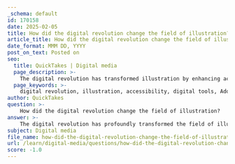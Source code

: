 ```yaml
---
_schema: default
id: 170158
date: 2025-02-05
title: How did the digital revolution change the field of illustration?
article_title: How did the digital revolution change the field of illustration?
date_format: MMM DD, YYYY
post_on_text: Posted on
seo:
  title: QuickTakes | Digital media
  page_description: >-
    The digital revolution has transformed illustration by enhancing accessibility to tools, allowing integration of traditional and digital methods, improving speed and efficiency, expanding aesthetic possibilities, reviving editorial illustration, facilitating collaboration, and expanding market opportunities for artists.
  page_keywords: >-
    digital revolution, illustration, accessibility, digital tools, Adobe Illustrator, Procreate, Corel Painter, integration, traditional techniques, speed, efficiency, aesthetic possibilities, editorial illustration, collaboration, market expansion, creative process, digital media
author: QuickTakes
question: >-
    How did the digital revolution change the field of illustration?
answer: >-
    The digital revolution has profoundly transformed the field of illustration in several key ways:\n\n1. **Accessibility of Tools**: The advent of digital tools and software has made illustration more accessible to a broader range of artists. Programs like Adobe Illustrator, Procreate, and Corel Painter allow illustrators to create high-quality artwork without the need for expensive materials or extensive training in traditional techniques. This democratization of tools has led to an influx of new talent and diverse styles in the industry.\n\n2. **Integration of Techniques**: Digital illustration enables artists to combine traditional and digital techniques seamlessly. For instance, illustrators can create hand-drawn elements and then enhance or manipulate them using digital software. This hybrid approach has led to innovative styles that blend the tactile quality of traditional media with the precision and versatility of digital tools.\n\n3. **Speed and Efficiency**: Digital tools allow for faster production times. Artists can easily make adjustments, undo mistakes, and replicate elements, which streamlines the creative process. This efficiency is particularly beneficial in commercial settings where deadlines are tight, enabling illustrators to produce high-quality work quickly.\n\n4. **New Aesthetic Possibilities**: The digital medium has opened up new avenues for artistic expression. Techniques such as vector illustration, photo manipulation, and 3D modeling have expanded the visual language of illustration. Artists can experiment with styles that were previously difficult or impossible to achieve with traditional methods.\n\n5. **Resurgence of Editorial Illustration**: Despite the initial decline of traditional illustration due to the rise of photography, the digital age has seen a resurgence in editorial illustration. Digital platforms allow for greater visibility and distribution of illustrated content, making it a vital component of modern publications. Illustrators can now reach wider audiences through online media, social networks, and digital publications.\n\n6. **Collaboration and Communication**: Digital tools facilitate collaboration among artists, clients, and art directors. Cloud-based platforms and digital portfolios allow for easy sharing of work and feedback, enhancing communication and streamlining the revision process. This collaborative environment fosters creativity and innovation.\n\n7. **Market Expansion**: The digital revolution has expanded the markets for illustrators. With the rise of e-books, online magazines, and social media, there are more opportunities for illustrators to showcase their work and find clients. This has led to a diversification of illustration fields, including digital marketing, animation, and interactive media.\n\nIn summary, the digital revolution has not only changed the tools and techniques available to illustrators but has also reshaped the industry landscape, creating new opportunities for artistic expression and collaboration. The integration of digital technology has revitalized traditional practices while paving the way for innovative approaches in contemporary illustration.
subject: Digital media
file_name: how-did-the-digital-revolution-change-the-field-of-illustration.md
url: /learn/digital-media/questions/how-did-the-digital-revolution-change-the-field-of-illustration
score: -1.0
---
```


&nbsp;